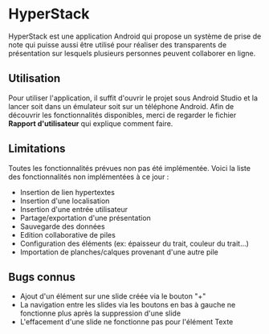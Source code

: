 # HyperStack
HyperStack est une application Android qui propose un système de prise de note qui puisse aussi être utilisé pour réaliser des transparents de présentation sur lesquels plusieurs personnes peuvent collaborer en ligne.

## Utilisation

Pour utiliser l'application, il suffit d'ouvrir le projet sous Android Studio et la lancer soit dans un émulateur soit sur un téléphone Android.
Afin de découvrir les fonctionnalités disponibles, merci de regarder le fichier **Rapport d'utilisateur** qui explique comment faire.

## Limitations

Toutes les fonctionnalités prévues non pas été implémentée. Voici la liste des fonctionnalités non implémentées à ce jour :
- Insertion de lien hypertextes
- Insertion d'une localisation
- Insertion d'une entrée utilisateur
- Partage/exportation d'une présentation
- Sauvegarde des données
- Edition collaborative de piles
- Configuration des éléments (ex: épaisseur du trait, couleur du trait...)
- Importation de planches/calques provenant d'une autre pile

## Bugs connus

- Ajout d'un élément sur une slide créée via le bouton "+"
- La navigation entre les slides via les boutons en bas à gauche ne fonctionne plus après la suppression d'une slide
- L'effacement d'une slide ne fonctionne pas pour l'élément Texte
